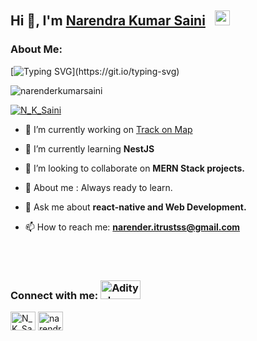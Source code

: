 ## Hi 👋, I'm [Narendra Kumar Saini](https://in.linkedin.com/in/narender-kumar-6970aa59/) &nbsp; <img src="https://user-images.githubusercontent.com/87755170/184556521-557622be-bb3b-4393-a20c-7a5874983ee8.gif" width="24px" height="24px" />


### About Me:
[![Typing SVG](https://readme-typing-svg.herokuapp.com?font=Segoe+UI&color=%2358A6FF&vCenter=true&lines=I+am+a+Full+Stack+developer.;I+love+writing+React+codes.;I+am+occasionally+web+designer.;I+can+help+you+with+your+project.)](https://git.io/typing-svg)


<p align="left"> <img src="https://komarev.com/ghpvc/?username=narenderkumarsaini&label=Profile%20views&color=0e75b6&style=flat" alt="narenderkumarsaini" /> </p>

<p align="left"> <a href="https://twitter.com/N_K_Saini" target="blank"><img src="https://img.shields.io/twitter/follow/N_K_Saini?logo=twitter&style=for-the-badge" alt="N_K_Saini" /></a> </p>

- 🔭 I’m currently working on [Track on Map](https://github.com/NarenderKumarSaini/track-on-map)

- 🌱 I’m currently learning **NestJS**

- 👯 I’m looking to collaborate on **MERN Stack projects.**

- 📝 About me : Always ready to learn.

- 💬 Ask me about **react-native and Web Development.**

- 📫 How to reach me: **narender.itrustss@gmail.com**



<br/>
<br/>

### Connect with me: <img alt="Aditya's skills" width="64px" height="30px" src="https://user-images.githubusercontent.com/87755170/184556805-158da890-3181-4a36-a6e0-9dbd1b0d07ac.gif" />
<p align="left">
<a href="https://twitter.com/N_K_Saini" target="blank"><img align="center" src="https://raw.githubusercontent.com/rahuldkjain/github-profile-readme-generator/master/src/images/icons/Social/twitter.svg" alt="N_K_Saini" height="30" width="40" /></a>
<a href="https://linkedin.com/in/narender-kumar-6970aa59" target="blank"><img align="center" src="https://raw.githubusercontent.com/rahuldkjain/github-profile-readme-generator/master/src/images/icons/Social/linked-in-alt.svg" alt="narendra-kumar-73699a20a" height="30" width="40" /></a>

</p>

